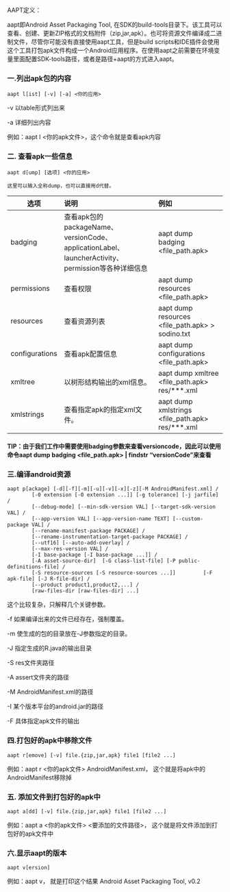 AAPT定义：

aapt即Android Asset Packaging Tool, 在SDK的build-tools目录下。该工具可以查看、创建、更新ZIP格式的文档附件（zip,jar,apk）。也可将资源文件编译成二进制文件，尽管你可能没有直接使用aapt工具，但是build scripts和IDE插件会使用这个工具打包apk文件构成一个Android应用程序。在使用aapt之前需要在环境变量里面配置SDK-tools路径，或者是路径+aapt的方式进入aapt。

### 一.列出apk包的内容


```
aapt l[ist] [-v] [-a] <你的应用>
```

-v 以table形式列出来

-a 详细列出内容

例如：aapt l <你的apk文件>，这个命令就是查看apk内容

 

### 二. 查看apk一些信息

```
aapt d[ump] [选项] <你的应用>

这里可以输入全称dump，也可以直接用d代替。
```

| 选项           | 说明                                                         | 例如                                               |
| -------------- | :----------------------------------------------------------- | :------------------------------------------------- |
| badging        | 查看apk包的packageName、versionCode、applicationLabel、launcherActivity、permission等各种详细信息 | aapt dump badging <file_path.apk>                  |
| permissions    | 查看权限                                                     | aapt dump resources <file_path.apk>                |
| resources      | 查看资源列表                                                 | aapt dump resources <file_path.apk>   > sodino.txt |
| configurations | 查看apk配置信息                                              | aapt dump configurations <file_path.apk>           |
| xmltree        | 以树形结构输出的xml信息。                                    | aapt dump xmltree <file_path.apk> res/***.xml      |
| xmlstrings     | 查看指定apk的指定xml文件。                                   | aapt dump xmlstrings <file_path.apk> res/***.xml   |


#### TIP：由于我们工作中需要使用badging参数来查看versioncode，因此可以使用命令aapt dump badging <file_path.apk> | findstr “versionCode”来查看


### 三.编译android资源

```
aapt p[ackage] [-d][-f][-m][-u][-v][-x][-z][-M AndroidManifest.xml] / 
        [-0 extension [-0 extension ...]] [-g tolerance] [-j jarfile] / 
        [--debug-mode] [--min-sdk-version VAL] [--target-sdk-version VAL] / 
        [--app-version VAL] [--app-version-name TEXT] [--custom-package VAL] / 
        [--rename-manifest-package PACKAGE] / 
        [--rename-instrumentation-target-package PACKAGE] / 
        [--utf16] [--auto-add-overlay] / 
        [--max-res-version VAL] / 
        [-I base-package [-I base-package ...]] / 
        [-A asset-source-dir]  [-G class-list-file] [-P public-definitions-file] / 
        [-S resource-sources [-S resource-sources ...]]         [-F apk-file] [-J R-file-dir] / 
        [--product product1,product2,...] / 
        [raw-files-dir [raw-files-dir] ...]
```

这个比较复杂，只解释几个关键参数。

-f 如果编译出来的文件已经存在，强制覆盖。

-m 使生成的包的目录放在-J参数指定的目录。

-J 指定生成的R.java的输出目录

-S res文件夹路径

-A assert文件夹的路径

-M AndroidManifest.xml的路径

-I 某个版本平台的android.jar的路径

-F 具体指定apk文件的输出

### 四.打包好的apk中移除文件

```
aapt r[emove] [-v] file.{zip,jar,apk} file1 [file2 ...]
```

例如：aapt r <你的apk文件> AndroidManifest.xml， 这个就是将apk中的AndroidManifest移除掉

### 五. 添加文件到打包好的apk中

```
aapt a[dd] [-v] file.{zip,jar,apk} file1 [file2 ...]
```

例如：aapt a <你的apk文件> <要添加的文件路径>， 这个就是将文件添加到打包好的apk文件中

### 六.显示aapt的版本

```
aapt v[ersion]
```

例如：aapt v， 就是打印这个结果 Android Asset Packaging Tool, v0.2